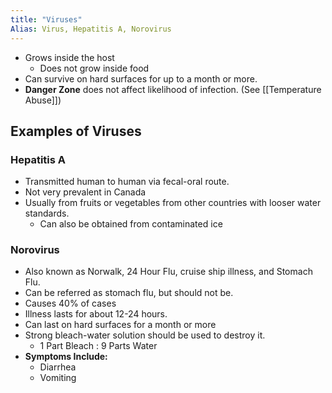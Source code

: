 ```yaml
---
title: "Viruses"
Alias: Virus, Hepatitis A, Norovirus
---
```


* Grows inside the host
	* Does not grow inside food
* Can survive on hard surfaces for up to a month or more.
* **Danger Zone** does not affect likelihood of infection. (See [[Temperature Abuse]])

## Examples of Viruses

### Hepatitis A
* Transmitted human to human via fecal-oral route.
* Not very prevalent in Canada
* Usually from fruits or vegetables from other countries with looser water standards.
	* Can also be obtained from contaminated ice

### Norovirus
* Also known as Norwalk, 24 Hour Flu, cruise ship illness, and Stomach Flu.
* Can be referred as stomach flu, but should not be.
* Causes 40% of cases
* Illness lasts for about 12-24 hours.
* Can last on hard surfaces for a month or more
* Strong bleach-water solution should be used to destroy it.
	* 1 Part Bleach : 9 Parts Water
* **Symptoms Include:**
	* Diarrhea 
	* Vomiting